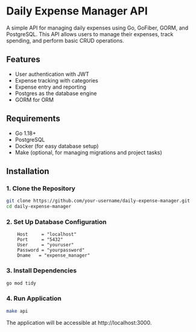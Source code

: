 # Daily Expense Manager API

A simple API for managing daily expenses using Go, GoFiber, GORM, and PostgreSQL. This API allows users to manage their expenses, track spending, and perform basic CRUD operations.

## Features

- User authentication with JWT
- Expense tracking with categories
- Expense entry and reporting
- Postgres as the database engine
- GORM for ORM

## Requirements

- Go 1.18+
- PostgreSQL
- Docker (for easy database setup)
- Make (optional, for managing migrations and project tasks)

## Installation

### 1. Clone the Repository

```bash
git clone https://github.com/your-username/daily-expense-manager.git
cd daily-expense-manager
```
### 2. Set Up Database Configuration
```
    Host     = "localhost"
    Port     = "5432"
    User     = "youruser"
    Password = "yourpassword"
    Dname   = "expense_manager"
```
### 3. Install Dependencies
```bash
go mod tidy
```

### 4. Run Application
```bash
make api
```

The application will be accessible at http://localhost:3000.



